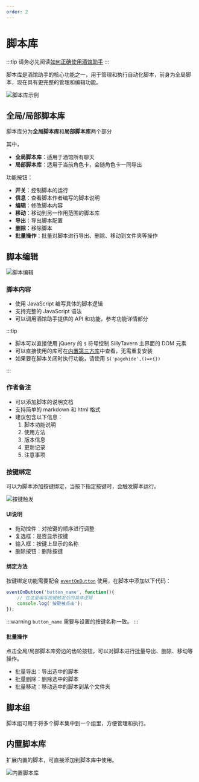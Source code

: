 ```yaml
---
order: 2
---
```


# 脚本库

:::tip
请务必先阅读[如何正确使用酒馆助手](/guide/基本用法/如何正确使用酒馆助手.md)
:::

脚本库是酒馆助手的核心功能之一，用于管理和执行自动化脚本，前身为全局脚本，现在具有更完整的管理和编辑功能。

![脚本库示例](/脚本库.jpg)

## 全局/局部脚本库

脚本库分为**全局脚本库**和**局部脚本库**两个部分

其中，

- **全局脚本库**：适用于酒馆所有聊天
- **局部脚本库**：适用于当前角色卡，会随角色卡一同导出

功能按钮：

- **开关**：控制脚本的运行
- **信息**：查看脚本作者编写的脚本说明
- **编辑**：修改脚本内容
- **移动**：移动到另一作用范围的脚本库
- **导出**：导出脚本配置
- **删除**：移除脚本
- **批量操作**：批量对脚本进行导出、删除、移动到文件夹等操作

## 脚本编辑

![脚本编辑](/脚本编辑.jpg)

### 脚本内容

- 使用 JavaScript 编写具体的脚本逻辑
- 支持完整的 JavaScript 语法
- 可以调用酒馆助手提供的 API 和功能，参考功能详情部分

:::tip

- 脚本可以直接使用 jQuery 的 `$` 符号控制 SillyTavern 主界面的 DOM 元素
- 可以直接使用的库可在[内置第三方库](/guide/功能详情/其他辅助功能/内置第三方库)中查看，无需重复安装
- 如果要在脚本关闭时执行功能，请使用 `$('pagehide',()=>{})`

:::

### 作者备注

- 可以添加脚本的说明文档
- 支持简单的 markdown 和 html 格式
- 建议包含以下信息：
  1. 脚本功能说明
  2. 使用方法
  3. 版本信息
  4. 更新记录
  5. 注意事项

### 按键绑定

可以为脚本添加按键绑定，当按下指定按键时，会触发脚本运行。

![按键触发](/按键触发.jpg)

#### UI说明

- 拖动控件：对按键的顺序进行调整
- 复选框：是否显示按键
- 输入框：按键上显示的名称
- 删除按钮：删除按键

#### 绑定方法

按键绑定功能需要配合 [`eventOnButton`](/guide/功能详情/监听和发送事件#eventonbutton) 使用，在脚本中添加以下代码：

```javascript
eventOnButton('button_name', function(){
    // 在这里编写按键触发后的具体逻辑
    console.log('按键被点击');
});
```

:::warning
`button_name` 需要与设置的按键名称一致。
:::

#### 批量操作

点击全局/局部脚本库旁边的齿轮按钮，可以对脚本进行批量导出、删除、移动等操作。

- 批量导出：导出选中的脚本
- 批量删除：删除选中的脚本
- 批量移动：移动选中的脚本到某个文件夹

## 脚本组

脚本组可用于将多个脚本集中到一个组里，方便管理和执行。

## 内置脚本库

扩展内置的脚本，可直接添加到脚本库中使用。

![内置脚本库](/内置脚本库.jpg)
